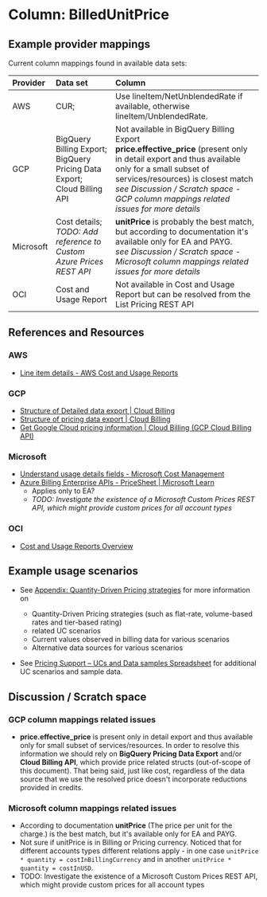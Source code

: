 # Column: BilledUnitPrice

## Example provider mappings

Current column mappings found in available data sets:

| Provider  | Data set                     | Column                   |
|:----------|:-----------------------------|:-------------------------|
| AWS       | CUR;                         | Use lineItem/NetUnblendedRate if available, otherwise ​​lineItem/UnblendedRate. |
| GCP       | BigQuery Billing Export;<br>BigQuery Pricing Data Export;<br>Cloud Billing API | Not available in BigQuery Billing Export<br>**price.effective_price** (present only in detail export and thus available only for a small subset of services/resources) is closest match<br>*see Discussion / Scratch space - GCP column mappings related issues for more details* |
| Microsoft | Cost details;<br>*TODO: Add reference to Custom Azure Prices REST API* | **unitPrice** is probably the best match, but according to  documentation it's available only for EA and PAYG. <br>*see Discussion / Scratch space - Microsoft column mappings related issues for more details* |
| OCI       | Cost and Usage Report        | Not available in Cost and Usage Report but can be resolved from the List Pricing REST API |

## References and Resources

### AWS

- [Line item details - AWS Cost and Usage Reports](https://docs.aws.amazon.com/cur/latest/userguide/Lineitem-columns.html)

### GCP

- [Structure of Detailed data export | Cloud Billing](https://cloud.google.com/billing/docs/how-to/export-data-bigquery-tables/detailed-usage)
- [Structure of pricing data export | Cloud Billing](https://cloud.google.com/billing/docs/how-to/export-data-bigquery-tables/pricing-data)
- [Get Google Cloud pricing information | Cloud Billing (GCP Cloud Billing API)](https://cloud.google.com/billing/docs/how-to/get-pricing-information-api)

### Microsoft

- [Understand usage details fields - Microsoft Cost Management](https://learn.microsoft.com/en-us/azure/cost-management-billing/automate/understand-usage-details-fields)
- [Azure Billing Enterprise APIs - PriceSheet | Microsoft Learn](https://learn.microsoft.com/en-us/rest/api/billing/enterprise/billing-enterprise-api-pricesheet)
  - Applies only to EA?
  - *TODO: Investigate the existence of a Microsoft Custom Prices REST API, which might provide custom prices for all account types*

### OCI

- [Cost and Usage Reports Overview](https://docs.oracle.com/en-us/iaas/Content/Billing/Concepts/usagereportsoverview.htm)

## Example usage scenarios

- See [Appendix: Quantity-Driven Pricing strategies](../apendix/quantity_driven_pricing_strategies.md) for more information on
  - Quantity-Driven Pricing strategies (such as flat-rate, volume-based rates and tier-based rating)
  - related UC scenarios
  - Current values observed in billing data for various scenarios
  - Alternative data sources for various scenarios

- See [Pricing Support – UCs and Data samples Spreadsheet](https://docs.google.com/spreadsheets/d/1AZ-vtkKeKwYc8rqhxP1zMTnAVAS-svmWQQmr8cpv-IM/edit#gid=117987709) for additional UC scenarios and sample data.

## Discussion / Scratch space

### GCP column mappings related issues

- **price.effective_price** is present only in detail export and thus available only for small subset of services/resources. In order to resolve this information we should rely on **BigQuery Pricing Data Export** and/or **Cloud Billing API**, which provide price related structs (out-of-scope of this document). That being said, just like cost, regardless of the data source that we use the resolved price doesn't incorporate reductions provided in credits.

### Microsoft column mappings related issues

- According to  documentation **unitPrice** (The price per unit for the charge.) is the best match, but it's available only for EA and PAYG.
- Not sure if unitPrice is in Billing or Pricing currency. Noticed that for different accounts types different relations apply - in one case `unitPrice * quantity = costInBillingCurrency` and in another `unitPrice * quantity = costInUSD`.
- TODO: Investigate the existence of a Microsoft Custom Prices REST API, which might provide custom prices for all account types